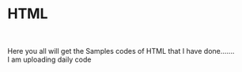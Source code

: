<h1>HTML</h1>
<br>
<p>Here you all will get the Samples codes  of HTML that I have done.......<br> I am uploading daily code</p>
